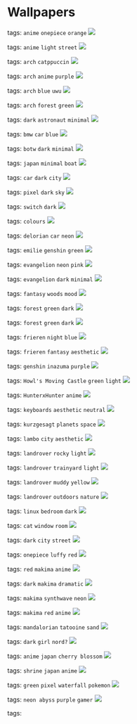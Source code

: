 # Wallpapers

tags: `anime` `onepiece` `orange`
<img src="https://raw.githubusercontent.com/EnderSpy29/Wacky-Walls/main/Wallpapers/AceFireOP.jpg">

tags: `anime` `light` `street`
<img src="https://raw.githubusercontent.com/EnderSpy29/Wacky-Walls/main/Wallpapers/Anime-Street.jpg">

tags: `arch` `catppuccin`
<img src="https://raw.githubusercontent.com/EnderSpy29/Wacky-Walls/main/Wallpapers/Arch-Catppuccin.png">

tags: `arch` `anime` `purple`
<img src="https://raw.githubusercontent.com/EnderSpy29/Wacky-Walls/main/Wallpapers/Arch-Chan.jpg">

tags: `arch` `blue` `uwu`
<img src="https://raw.githubusercontent.com/EnderSpy29/Wacky-Walls/main/Wallpapers/Arch-Uwu.jpg">

tags: `arch` `forest` `green`
<img src="https://raw.githubusercontent.com/EnderSpy29/Wacky-Walls/main/Wallpapers/ArchBTW-Forest.jpg">

tags: `dark` `astronaut` `minimal`
<img src="https://raw.githubusercontent.com/EnderSpy29/Wacky-Walls/main/Wallpapers/Astronaut.jpg">

tags: `bmw` `car` `blue`
<img src="https://raw.githubusercontent.com/EnderSpy29/Wacky-Walls/main/Wallpapers/BMW-M2.jpg">

tags: `botw` `dark` `minimal`
<img src="https://raw.githubusercontent.com/EnderSpy29/Wacky-Walls/main/Wallpapers/BOTW.png">

tags: `japan` `minimal` `boat`
<img src="https://raw.githubusercontent.com/EnderSpy29/Wacky-Walls/main/Wallpapers/Boat-japan.jpg">

tags: `car` `dark` `city`
<img src="https://raw.githubusercontent.com/EnderSpy29/Wacky-Walls/main/Wallpapers/Car-City.jpg">

tags: `pixel` `dark` `sky`
<img src="https://raw.githubusercontent.com/EnderSpy29/Wacky-Walls/main/Wallpapers/Celestial-Nightscape.png">

tags: `switch` `dark`
<img src="https://raw.githubusercontent.com/EnderSpy29/Wacky-Walls/main/Wallpapers/CherryMX-Brown.jpg">

tags: `colours`
<img src="https://raw.githubusercontent.com/EnderSpy29/Wacky-Walls/main/Wallpapers/Colours.jpg">

tags: `delorian` `car` `neon`
<img src="https://raw.githubusercontent.com/EnderSpy29/Wacky-Walls/main/Wallpapers/Delorian-Neon.jpg">

tags: `emilie` `genshin` `green`
<img src="https://raw.githubusercontent.com/EnderSpy29/Wacky-Walls/main/Wallpapers/Emilie-Genshin.jpg">

tags: `evangelion` `neon` `pink`
<img src="https://raw.githubusercontent.com/EnderSpy29/Wacky-Walls/main/Wallpapers/Evangelion-Neon.jpg">

tags: `evangelion` `dark` `minimal`
<img src="https://raw.githubusercontent.com/EnderSpy29/Wacky-Walls/main/Wallpapers/Evangelion.png">

tags: `fantasy` `woods` `mood`
<img src="https://raw.githubusercontent.com/EnderSpy29/Wacky-Walls/main/Wallpapers/Fantasy-Woods.jpg">

tags: `forest` `green` `dark`
<img src="https://raw.githubusercontent.com/EnderSpy29/Wacky-Walls/main/Wallpapers/Forest-Road-Above.jpg">

tags: `forest` `green` `dark`
<img src="https://raw.githubusercontent.com/EnderSpy29/Wacky-Walls/main/Wallpapers/ForestRoad.jpg">

tags: `frieren` `night` `blue`
<img src="https://raw.githubusercontent.com/EnderSpy29/Wacky-Walls/main/Wallpapers/Frieren-Night.jpg">

tags: `frieren` `fantasy` `aesthetic`
<img src="https://raw.githubusercontent.com/EnderSpy29/Wacky-Walls/main/Wallpapers/Frieren-Tree.jpg">

tags: `genshin` `inazuma` `purple`
<img src="https://raw.githubusercontent.com/EnderSpy29/Wacky-Walls/main/Wallpapers/Genshin-Purple-Town.jpg">

tags: `Howl's Moving Castle` `green` `light`
<img src="https://raw.githubusercontent.com/EnderSpy29/Wacky-Walls/main/Wallpapers/Howls-Castle.jpg">

tags: `HunterxHunter` `anime`
<img src="https://raw.githubusercontent.com/EnderSpy29/Wacky-Walls/main/Wallpapers/HunterxHunter.jpg">

tags: `keyboards` `aesthetic` `neutral`
<img src="https://raw.githubusercontent.com/EnderSpy29/Wacky-Walls/main/Wallpapers/Keyboards.jpg">

tags: `kurzgesagt` `planets` `space`
<img src="https://raw.githubusercontent.com/EnderSpy29/Wacky-Walls/main/Wallpapers/Kurzgesagt-Planet.png">

tags: `lambo` `city` `aesthetic`
<img src="https://raw.githubusercontent.com/EnderSpy29/Wacky-Walls/main/Wallpapers/Lambo-City.jpg">

tags: `landrover` `rocky` `light`
<img src="https://raw.githubusercontent.com/EnderSpy29/Wacky-Walls/main/Wallpapers/Landrover-Trail.jpg">

tags: `landrover` `trainyard` `light`
<img src="https://raw.githubusercontent.com/EnderSpy29/Wacky-Walls/main/Wallpapers/Landrover-Trainyard.jpeg">

tags: `landrover` `muddy` `yellow`
<img src="https://raw.githubusercontent.com/EnderSpy29/Wacky-Walls/main/Wallpapers/Landrover-Yellow.jpg">

tags: `landrover` `outdoors` `nature`
<img src="https://raw.githubusercontent.com/EnderSpy29/Wacky-Walls/main/Wallpapers/Landrover.jpeg">

tags: `linux` `bedroom` `dark`
<img src="https://raw.githubusercontent.com/EnderSpy29/Wacky-Walls/main/Wallpapers/Linux-user-Room.jpg">

tags: `cat` `window` `room`
<img src="https://raw.githubusercontent.com/EnderSpy29/Wacky-Walls/main/Wallpapers/Lofi_Cat.jpg">

tags: `dark` `city` `street`
<img src="https://raw.githubusercontent.com/EnderSpy29/Wacky-Walls/main/Wallpapers/Lowpoly_Street.png">

tags: `onepiece` `luffy` `red`
<img src="https://raw.githubusercontent.com/EnderSpy29/Wacky-Walls/main/Wallpapers/Luffy.jpg">

tags: `red` `makima` `anime`
<img src="https://raw.githubusercontent.com/EnderSpy29/Wacky-Walls/main/Wallpapers/Makima-Stare.jpg">

tags: `dark` `makima` `dramatic`
<img src="https://raw.githubusercontent.com/EnderSpy29/Wacky-Walls/main/Wallpapers/Makima-Store.jpg">

tags: `makima` `synthwave` `neon`
<img src="https://raw.githubusercontent.com/EnderSpy29/Wacky-Walls/main/Wallpapers/Makima-Synth.jpg">

tags: `makima` `red` `anime`
<img src="https://raw.githubusercontent.com/EnderSpy29/Wacky-Walls/main/Wallpapers/MakimaRed.jpg">

tags: `mandalorian` `tatooine` `sand`
<img src="https://raw.githubusercontent.com/EnderSpy29/Wacky-Walls/main/Wallpapers/Mandalorian.jpg">

tags: `dark` `girl` `nord?`
<img src="https://raw.githubusercontent.com/EnderSpy29/Wacky-Walls/main/Wallpapers/Manga-Girl-Rain.png">

tags: `anime` `japan` `cherry blossom`
<img src="https://raw.githubusercontent.com/EnderSpy29/Wacky-Walls/main/Wallpapers/Manga-Portal.jpg">

tags: `shrine` `japan` `anime`
<img src="https://raw.githubusercontent.com/EnderSpy29/Wacky-Walls/main/Wallpapers/Manga-Shrine.jpg">

tags: `green` `pixel` `waterfall` `pokemon`
<img src="https://raw.githubusercontent.com/EnderSpy29/Wacky-Walls/main/Wallpapers/May_waterfall_desktop_HD.png">

tags: `neon abyss` `purple` `gamer`
<img src="https://raw.githubusercontent.com/EnderSpy29/Wacky-Walls/main/Wallpapers/Neon-Abyss.jpg">

tags: